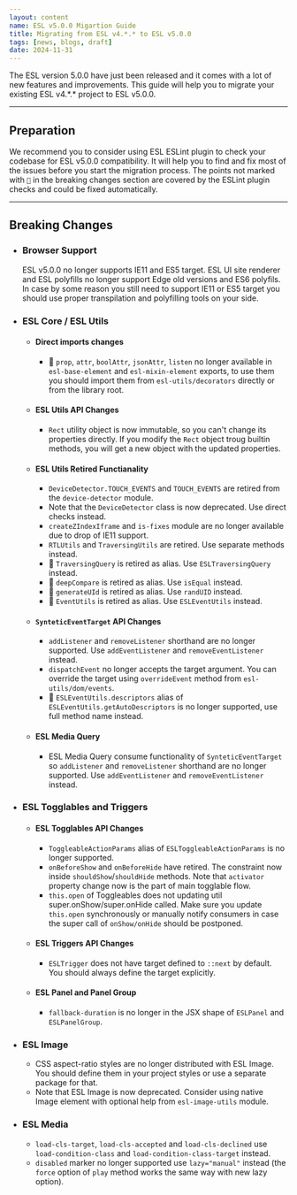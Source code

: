 ```yaml
---
layout: content
name: ESL v5.0.0 Migartion Guide
title: Migrating from ESL v4.*.* to ESL v5.0.0
tags: [news, blogs, draft]
date: 2024-11-31
---
```


The ESL version 5.0.0 have just been released and it comes with a lot of new features and improvements. 
This guide will help you to migrate your existing ESL v4.\*.* project to ESL v5.0.0.

---

## Preparation
We recommend you to consider using ESL ESLint plugin to check your codebase for ESL v5.0.0 compatibility.
It will help you to find and fix most of the issues before you start the migration process.
The points not marked with `🔧` in the breaking changes section are covered by the ESLint plugin checks and could be fixed automatically.

---

## Breaking Changes

- ### Browser Support
  ESL v5.0.0 no longer supports IE11 and ES5 target. 
  ESL UI site renderer and ESL polyfills no longer support Edge old versions and ES6 polyfils.
  In case by some reason you still need to support IE11 or ES5 target you should use proper transpilation and polyfilling tools on your side.

- ### ESL Core / ESL Utils
  - #### Direct imports changes
    - 🔧 `prop`, `attr`, `boolAttr`, `jsonAttr`, `listen` no longer available in `esl-base-element` and `esl-mixin-element` exports,
    to use them you should import them from `esl-utils/decorators` directly or from the library root.
  - #### ESL Utils API Changes
    - `Rect` utility object is now immutable, so you can't change its properties directly. 
    If you modify the `Rect` object troug builtin methods, you will get a new object with the updated properties.
  - #### ESL Utils Retired Functianality
    - `DeviceDetector.TOUCH_EVENTS` and `TOUCH_EVENTS` are retired from the `device-detector` module.
    - Note that the `DeviceDetector` class is now deprecated. Use direct checks instead.
    - `createZIndexIframe` and `is-fixes` module are no longer available due to drop of IE11 support.
    - `RTLUtils` and `TraversingUtils` are retired. Use separate methods instead.
    - 🔧 `TraversingQuery` is retired as alias. Use `ESLTraversingQuery` instead.
    - 🔧 `deepCompare` is retired as alias. Use `isEqual` instead.
    - 🔧 `generateUId` is retired as alias. Use `randUID` instead.
    - 🔧 `EventUtils` is retired as alias. Use `ESLEventUtils` instead.
  - #### `SynteticEventTarget` API Changes
    - `addListener` and `removeListener` shorthand are no longer supported. Use `addEventListener` and `removeEventListener` instead.
    - `dispatchEvent` no longer accepts the target argument. 
      You can override the target using `overrideEvent` method from `esl-utils/dom/events`.
    - 🔧 `ESLEventUtils.descriptors` alias of `ESLEventUtils.getAutoDescriptors` is no longer supported, use full method name instead.
  - #### ESL Media Query
    - ESL Media Query consume functionality of `SynteticEventTarget` so `addListener` and `removeListener` shorthand are no longer supported. 
    Use `addEventListener` and `removeEventListener` instead.

- ### ESL Togglables and Triggers
  - #### ESL Togglables API Changes
    - `ToggleableActionParams` alias of `ESLToggleableActionParams` is no longer supported.
    - `onBeforeShow` and `onBeforeHide` have retired. The constraint now inside `shouldShow`/`shouldHide` methods. 
      Note that `activator` property change now is the part of main togglable flow.
    - `this.open` of Toggleables does not updating util super.onShow/super.onHide called. 
      Make sure you update `this.open` synchronously or manually notify consumers in case the super call of `onShow/onHide` should be postponed.
  - #### ESL Triggers API Changes
    - `ESLTrigger` does not have target defined to `::next` by default. You should always define the target explicitly.
  - #### ESL Panel and Panel Group
    - `fallback-duration` is no longer in the JSX shape of `ESLPanel` and `ESLPanelGroup`.

- ### ESL Image
  - CSS aspect-ratio styles are no longer distributed with ESL Image. 
    You should define them in your project styles or use a separate package for that.
  - Note that ESL Image is now deprecated. Consider using native Image element with optional help from `esl-image-utils` module. 

- ### ESL Media
  - `load-cls-target`, `load-cls-accepted` and `load-cls-declined` use `load-condition-class` and `load-condition-class-target` instead.
  - `disabled` marker no longer supported use `lazy="manual"` instead (the `force` option of `play` method works the same way with new lazy option).
